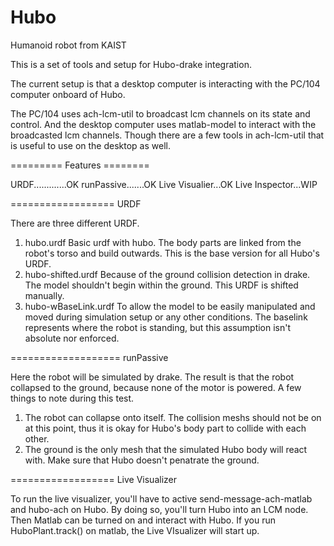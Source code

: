 Hubo
====

Humanoid robot from KAIST

This is a set of tools and setup for Hubo-drake integration.


The current setup is that a desktop computer is interacting with the PC/104 computer onboard of Hubo.

The PC/104 uses ach-lcm-util to broadcast lcm channels on its state and control.  And the desktop computer uses matlab-model to interact with the broadcasted lcm channels.  Though there are a few tools in ach-lcm-util that is useful to use on the desktop as well.


========= Features ========

URDF.............OK
runPassive.......OK
Live Visualier...OK
Live Inspector...WIP


================== URDF

There are three different URDF.
1. hubo.urdf  Basic urdf with hubo.  The body parts are linked from the robot's torso and build outwards.  This is the base version for all Hubo's URDF.
2. hubo-shifted.urdf  Because of the ground collision detection in drake.  The model shouldn't begin within the ground.  This URDF is shifted manually.
3. hubo-wBaseLink.urdf  To allow the model to be easily manipulated and moved during simulation setup or any other conditions.  The baselink represents where the robot is standing, but this assumption isn't absolute nor enforced.

=================== runPassive

Here the robot will be simulated by drake.  The result is that the robot collapsed to the ground, because none of the motor is powered.  A few things to note during this test.
1. The robot can collapse onto itself.  The collision meshs should not be on at this point, thus it is okay for Hubo's body part to collide with each other.
2. The ground is the only mesh that the simulated Hubo body will react with.  Make sure that Hubo doesn't penatrate the ground.


================== Live Visualizer

To run the live visualizer, you'll have to active send-message-ach-matlab and hubo-ach on Hubo.  By doing so, you'll turn Hubo into an LCM node.  Then Matlab can be turned on and interact with Hubo.  If you run HuboPlant.track() on matlab, the Live VIsualizer will start up.



